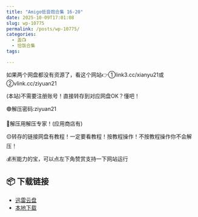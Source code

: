 ```yaml
---
title: "Amigo低音炮合集 16-20"
date: 2025-10-09T17:01:08
slug: wp-10775
permalink: /posts/wp-10775/
categories:
  - 盖📺
  - 恰饭合集
tags:

---
```


如果两个网盘都没有资源了，看这个网站👉①link3.cc/xianyu21或②vlink.cc/ziyuan21

(本站)不需要注册账号！直接转存到对应网盘OK？懂吧！

🟢解压密码:ziyuan21

🔵解压用解压专家！(应用商店有)

🟡转存的链接网盘有教程！一定要看教程！按教程操作！不按教程操作你不会解压！

💰🈶能力的宝，可以点左下角赞赏支持一下网站运行

## 📦 下载链接
- [迅雷云盘](https://blziyuan21.com/pay-download/10775?key=1d3770211d&down_id=0)
- [本地下载](https://blziyuan21.com/pay-download/10775?key=1d3770211d&down_id=1)

